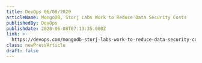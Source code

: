 ```yaml
---
title: DevOps 06/08/2020
articleName: MongoDB, Storj Labs Work to Reduce Data Security Costs
publishedBy: DevOps
publishdate: 2020-06-08T07:13:35.000Z
link: >-
  https://devops.com/mongodb-storj-labs-work-to-reduce-data-security-costs/
class: newPressArticle
draft: false
---
```

